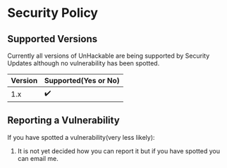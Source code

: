 # Security Policy

## Supported Versions

Currently all versions of UnHackable are being supported by Security Updates although
no vulnerability has been spotted.

| Version | Supported(Yes or No) |
| ------- | -------------------- |
| 1.x     | :heavy_check_mark:   |

## Reporting a Vulnerability

If you have spotted a vulnerability(very less likely):

1. It is not yet decided how you can report it but if you have spotted you can email me.
